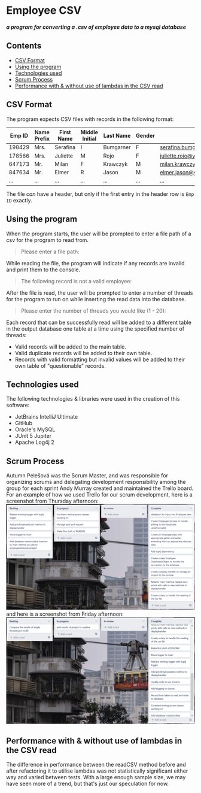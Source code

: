 # Employee CSV
***a program for converting a .csv of employee data to a mysql database***

## Contents
- [CSV Format](README.md#csv-format)
- [Using the program](README.md#using-the-program)
- [Technologies used](README.md#technologies-used)
- [Scrum Process](README.md#scrum-process)
- [Performance with & without use of lambdas in the CSV read](README>MD#performance-with-&-without-use-of-lambdas-in-the-csv-read)

## CSV Format
The program expects CSV files with records in the following format:

|Emp ID|Name Prefix|First Name|Middle Initial|Last Name|Gender|E-Mail|Date of Birth|Date of Joining|Salary
|---|---|---|---|---|---|---|---|---|---|
|198429|Mrs.|Serafina|I|Bumgarner|F|serafina.bumgarner@exxonmobil.com|9/21/1982|2/1/2008|69294|
|178566|Mrs.|Juliette|M|Rojo|F|juliette.rojo@yahoo.co.uk|5/8/1967|6/4/2011|193912|
|647173|Mr.|Milan|F|Krawczyk|M|milan.krawczyk@hotmail.com|4/4/1980|1/19/2012|123681|
|847634|Mr.|Elmer|R|Jason|M|elmer.jason@yahoo.com|4/9/1996|5/28/2017|93504|
|...|...|...|...|...|...|...|...|...|...|

The file *can* have a header, but only if the first entry in the header row is `Emp ID` exactly.

## Using the program
When the program starts, the user will be prompted to enter a file path of a csv for the program to read from.
> Please enter a file path: 

While reading the file, the program will indicate if any records are invalid and print them to the console.
> The following record is not a valid employee: 

After the file is read, the user will be prompted to enter a number of threads for the program to run on while inserting the read data into the database.
> Please enter the number of threads you would like (1 - 20): 

Each record that can be successfully read will be added to a different table in the output database one table at a time using the specified number of threads:
- Valid records will be added to the main table.
- Valid duplicate records will be added to their own table.
- Records with valid formatting but invalid values will be added to their own table of "questionable" records.

## Technologies used
The following technologies & libraries were used in the creation of this software:
- JetBrains IntelliJ Ultimate
- GitHub
- Oracle's MySQL
- JUnit 5 Jupiter
- Apache Log4j 2

## Scrum Process
Autumn Pelešová was the Scrum Master, and was responsible for organizing scrums and delegating development responsibility among the group for each sprint
Andy Murray created and maintained the Trello board.
For an example of how we used Trello for our scrum development, here is a screenshot from Thursday afternoon:
![Trello board on Thursday afternoon](img/trello-thu-pm.png)
and here is a screenshot from Friday afternoon:
![Trello board on Friday afternoon](img/trello-fri-pm.png)

## Performance with & without use of lambdas in the CSV read
The difference in performance between the readCSV method before and after refactoring it to utilise lambdas was not statistically significant either way and varied between tests. With a large enough sample size, we may have seen more of a trend, but that's just our speculation for now.
